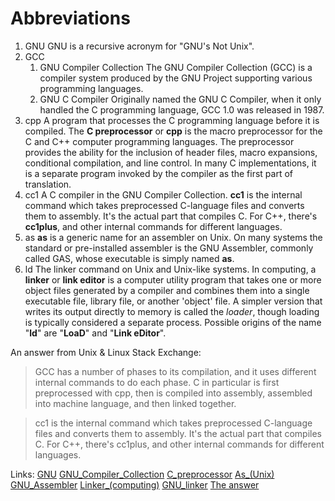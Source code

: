 # Abbreviations

1.  GNU
    GNU is a recursive acronym for "GNU's Not Unix".
2.  GCC
    1.  GNU Compiler Collection
        The GNU Compiler Collection (GCC) is a compiler system produced by the GNU Project supporting various programming languages.
    2.  GNU C Compiler
        Originally named the GNU C Compiler, when it only handled the C programming language, GCC 1.0 was released in 1987.
3.  cpp
    A program that processes the C programming language before it is compiled. The **C preprocessor** or **cpp** is the macro preprocessor for the C and C++ computer programming languages. The preprocessor provides the ability for the inclusion of header files, macro expansions, conditional compilation, and line control. In many C implementations, it is a separate program invoked by the compiler as the first part of translation.
4.  cc1
    A C compiler in the GNU Compiler Collection. **cc1** is the internal command which takes preprocessed C-language files and converts them to assembly. It's the actual part that compiles C. For C++, there's **cc1plus**, and other internal commands for different languages.
5.  as
    **as** is a generic name for an assembler on Unix. On many systems the standard or pre-installed assembler is the GNU Assembler, commonly called GAS, whose executable is simply named **as**.
6.  ld
    The linker command on Unix and Unix-like systems. In computing, a **linker** or **link editor** is a computer utility program that takes one or more object files generated by a compiler and combines them into a single executable file, library file, or another 'object' file. A simpler version that writes its output directly to memory is called the *loader*, though loading is typically considered a separate process. Possible origins of the name "**ld**" are "**LoaD**" and "**Link eDitor**".

An answer from Unix & Linux Stack Exchange:
> GCC has a number of phases to its compilation, and it uses different internal commands to do each phase. C in particular is first preprocessed with cpp, then is compiled into assembly, assembled into machine language, and then linked together.

> cc1 is the internal command which takes preprocessed C-language files and converts them to assembly. It's the actual part that compiles C. For C++, there's cc1plus, and other internal commands for different languages.

Links:
[GNU](https://en.wikipedia.org/wiki/GNU)
[GNU_Compiler_Collection](https://en.wikipedia.org/wiki/GNU_Compiler_Collection)
[C_preprocessor](https://en.wikipedia.org/wiki/C_preprocessor)
[As_(Unix)](https://en.wikipedia.org/wiki/As_(Unix))
[GNU_Assembler](https://en.wikipedia.org/wiki/GNU_Assembler)
[Linker_(computing)](https://en.wikipedia.org/wiki/Linker_(computing))
[GNU_linker](https://en.wikipedia.org/wiki/GNU_linker)
[The answer](https://unix.stackexchange.com/questions/77779/relationship-between-cc1-and-gcc/77781#77781)
